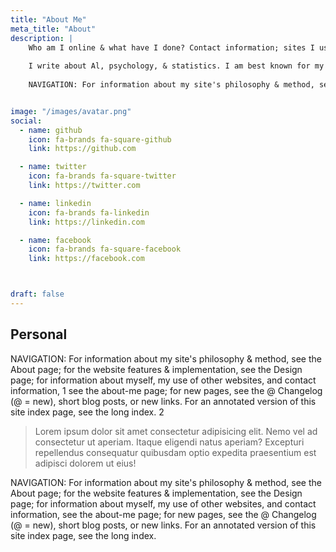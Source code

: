 ```yaml
---
title: "About Me"
meta_title: "About"
description: |
    Who am I online & what have I done? Contact information; sites I use; computers and software tools; things I’ve worked on; psychological profiles
    
    I write about Al, psychology, & statistics. I am best known for my writings about Al scaling, poetry & anime neural networks, darknet markets & Bitcoin, blinded self-ex- periments, and dual n-back & spaced repetition.
    
    NAVIGATION: For information about my site's philosophy & method, see the About page; for the website features & implementation, see the Design page; for information about myself, my use of other websites, and contact information, see the about-me page; for new pages, see the @ Changelog (@ = new), short blog posts, or new links. For an annotated version of this site index page, see the long index.


image: "/images/avatar.png"
social:
  - name: github
    icon: fa-brands fa-square-github
    link: https://github.com

  - name: twitter
    icon: fa-brands fa-square-twitter
    link: https://twitter.com

  - name: linkedin
    icon: fa-brands fa-linkedin
    link: https://linkedin.com

  - name: facebook
    icon: fa-brands fa-square-facebook
    link: https://facebook.com



draft: false
---
```


## Personal

NAVIGATION: For information about my site's philosophy & method, see the About page; for the website features & implementation, see the Design page; for information about myself, my use of other websites, and contact information,  1   see the about-me page; for new pages, see the @ Changelog (@ = new), short blog posts, or new links. For an annotated version of this site index page, see the long index.  2


> Lorem ipsum dolor sit amet consectetur adipisicing elit. Nemo vel ad consectetur ut aperiam. Itaque eligendi natus aperiam? Excepturi repellendus consequatur quibusdam optio expedita praesentium est adipisci dolorem ut eius!

NAVIGATION: For information about my site's philosophy & method, see the About page; for the website features & implementation, see the Design page; for information about myself, my use of other websites, and contact information, see the about-me page; for new pages, see the @ Changelog (@ = new), short blog posts, or new links. For an annotated version of this site index page, see the long index.


